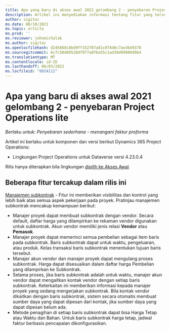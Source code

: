 ```yaml
---
title: Apa yang baru di akses awal 2021 gelombang 2 - penyebaran Project Operations lite
description: Artikel ini menyediakan informasi tentang fitur yang tersedia dalam rilis akses awal 2 gelombang 2 2021 dari penyebaran Project Operations lite.
author: sigitac
ms.date: 08/10/2021
ms.topic: article
ms.prod: ''
ms.reviewer: johnmichalak
ms.author: sigitac
ms.openlocfilehash: d245868c8bd9ff332707a81c074d6c7ae3649378
ms.sourcegitcommit: 6cfc50d89528df977a8f6a55c1ad39d99800d9b4
ms.translationtype: MT
ms.contentlocale: id-ID
ms.lasthandoff: 06/03/2022
ms.locfileid: "8924112"
---
```

# <a name="whats-new-2021-wave-2-early-access---project-operations-lite-deployment"></a>Apa yang baru di akses awal 2021 gelombang 2 - penyebaran Project Operations lite

_Berlaku untuk: Penyebaran sederhana - menangani faktur proforma_

Artikel ini berlaku untuk komponen dan versi berikut Dynamics 365 Project Operations:

  - Lingkungan Project Operations untuk Dataverse versi 4.23.0.4

Rilis hanya diterapkan bila lingkungan [dipilih ke Akses Awal](/power-platform/admin/opt-in-early-access-updates#how-to-enable-early-access-updates).

## <a name="features-included-in-this-release"></a>Beberapa fitur tercakup dalam rilis ini

[Manajemen subkontrak](/dynamics365/project-operations/pro/subcontracting/managing-subcontracts-overview) - Fitur ini memberikan visibilitas dan kontrol yang lebih baik atas semua aspek pekerjaan pada proyek. Pratinjau manajemen subkontrak mencakup kemampuan berikut:

  - Manajer proyek dapat membuat subkontrak dengan vendor. Secara default, daftar harga yang dilampirkan ke rekaman vendor digunakan untuk subkontrak. Akun vendor memiliki jenis relasi **Vendor** atau **Pemasok**.
  - Manajer proyek dapat memerinci semua pembelian sebagai item baris pada subkontrak. Baris subkontrak dapat untuk waktu, pengeluaran, atau produk. Kelas transaksi baris subkontrak menentukan tujuan baris tersebut.
  - Manajer akun vendor dan manajer proyek dapat mengulang proses subkontrak. Harga dapat disesuaikan dalam daftar harga Pembelian yang dilampirkan ke Subkontrak.
  - Selama proses, jika baris subkontrak adalah untuk waktu, manajer akun vendor dapat mengaitkan kontak vendor dengan setiap baris subkontrak. Keterkaitan ini memberikan informasi kepada manajer proyek yang sedang mengerjakan subkontrak. Bila kontak vendor dikaitkan dengan baris subkontrak, sistem secara otomatis membuat sumber daya yang dapat dipesan dari kontak, jika sumber daya yang dapat dipesan belum ada.
  - Metode penagihan di setiap baris subkontrak dapat bisa Harga Tetap atau Waktu dan Bahan. Untuk baris subkontrak harga tetap, jadwal faktur berbasis pencapaian dikonfigurasikan.

